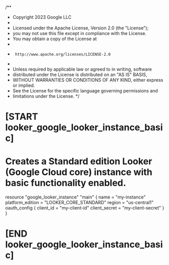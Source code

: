 /**
 * Copyright 2023 Google LLC
 *
 * Licensed under the Apache License, Version 2.0 (the "License");
 * you may not use this file except in compliance with the License.
 * You may obtain a copy of the License at
 *
 *      http://www.apache.org/licenses/LICENSE-2.0
 *
 * Unless required by applicable law or agreed to in writing, software
 * distributed under the License is distributed on an "AS IS" BASIS,
 * WITHOUT WARRANTIES OR CONDITIONS OF ANY KIND, either express or implied.
 * See the License for the specific language governing permissions and
 * limitations under the License.
 */

# [START looker_google_looker_instance_basic]
# Creates a Standard edition Looker (Google Cloud core) instance with basic functionality enabled.
resource "google_looker_instance" "main" {
  name             = "my-instance"
  platform_edition = "LOOKER_CORE_STANDARD"
  region           = "us-central1"
  oauth_config {
    client_id     = "my-client-id"
    client_secret = "my-client-secret"
  }
}
# [END looker_google_looker_instance_basic]